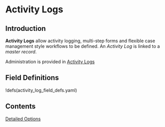 # Activity Logs

## Introduction

**Activity Logs** allow activity logging, multi-step forms and flexible case management style workflows to be defined.
An *Activity Log* is linked to a *master record*.

Administration is provided in [Activity Logs](/admin/activity_logs)

## Field Definitions

!defs(activity_log_field_defs.yaml)

## Contents

[Detailed Options](detailed_options)
